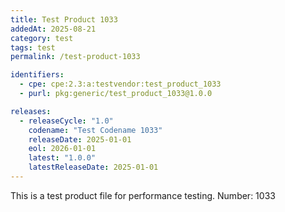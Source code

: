 ```yaml
---
title: Test Product 1033
addedAt: 2025-08-21
category: test
tags: test
permalink: /test-product-1033

identifiers:
  - cpe: cpe:2.3:a:testvendor:test_product_1033
  - purl: pkg:generic/test_product_1033@1.0.0

releases:
  - releaseCycle: "1.0"
    codename: "Test Codename 1033"
    releaseDate: 2025-01-01
    eol: 2026-01-01
    latest: "1.0.0"
    latestReleaseDate: 2025-01-01
---
```


This is a test product file for performance testing. Number: 1033
